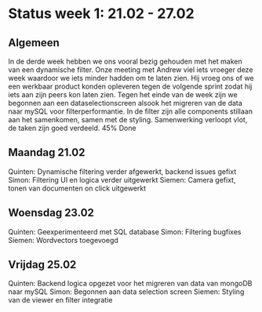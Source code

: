 # Status week 1: 21.02 - 27.02

## Algemeen
In de derde week hebben we ons vooral bezig gehouden met het maken van een dynamische filter. Onze meeting met Andrew viel iets
vroeger deze week waardoor we iets minder hadden om te laten zien. Hij vroeg ons of we een werkbaar product konden opleveren
tegen de volgende sprint zodat hij iets aan zijn peers kon laten zien. Tegen het einde van de week zijn we begonnen aan een
dataselectionscreen alsook het migreren van de data naar mySQL voor filterperformantie. In de filter zijn alle components stillaan
aan het samenkomen, samen met de styling.
Samenwerking verloopt vlot, de taken zijn goed verdeeld.
45% Done

## Maandag 21.02
Quinten: Dynamische filtering verder afgewerkt, backend issues gefixt
Simon: Filtering UI en logica verder uitgewerkt
Siemen: Camera gefixt, tonen van documenten on click uitgewerkt

## Woensdag 23.02
Quinten: Geexperimenteerd met SQL database
Simon: Filtering bugfixes
Siemen: Wordvectors toegevoegd

## Vrijdag 25.02
Quinten: Backend logica opgezet voor het migreren van data van mongoDB naar mySQL
Simon: Begonnen aan data selection screen
Siemen: Styling van de viewer en filter integratie